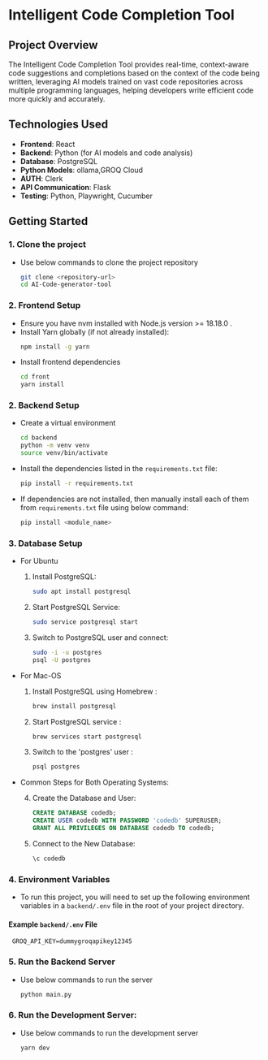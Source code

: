# Intelligent Code Completion Tool

## Project Overview

The Intelligent Code Completion Tool provides real-time, context-aware code suggestions and completions based on the context of the code being written, leveraging AI models trained on vast code repositories across multiple programming languages, helping developers write efficient code more quickly and accurately.

## Technologies Used

- **Frontend**: React
- **Backend**: Python (for AI models and code analysis)
- **Database**: PostgreSQL
- **Python Models**: ollama,GROQ Cloud
- **AUTH**: Clerk
- **API Communication**: Flask
- **Testing**: Python, Playwright, Cucumber

## Getting Started

### 1. Clone the project
   - Use below commands to clone the project repository
      ```bash
      git clone <repository-url>
      cd AI-Code-generator-tool
      ```

### 2. Frontend Setup
   - Ensure you have nvm installed with Node.js version >= 18.18.0 .
   - Install Yarn globally (if not already installed):
      ```bash
      npm install -g yarn
      ```
   - Install frontend dependencies
      ```bash
      cd front
      yarn install
      ```

### 2. Backend Setup
   - Create a virtual environment
      ```bash
      cd backend
      python -m venv venv
      source venv/bin/activate
      ```
   -  Install the dependencies listed in the `requirements.txt` file:
      ```bash
      pip install -r requirements.txt
      ```
   - If dependencies are not installed, then manually install each of them from `requirements.txt` file using below command:
      ```bash
      pip install <module_name>
      ```
### 3. Database Setup
   - For Ubuntu
      1. Install PostgreSQL:
         ```bash
         sudo apt install postgresql
         ```
      2. Start PostgreSQL Service:
         ```bash
         sudo service postgresql start
         ```
      3. Switch to PostgreSQL user and connect:
         ```bash
         sudo -i -u postgres
         psql -U postgres
         ```

   - For Mac-OS
      1. Install PostgreSQL using Homebrew :
         ```bash
         brew install postgresql
         ```

      2. Start PostgreSQL service :
         ``` bash
         brew services start postgresql
         ```

      3. Switch to the 'postgres' user :
         ```bash
         psql postgres
         ```

   - Common Steps for Both Operating Systems:

      4. Create the Database and User:
         ```sql
         CREATE DATABASE codedb;
         CREATE USER codedb WITH PASSWORD 'codedb' SUPERUSER;
         GRANT ALL PRIVILEGES ON DATABASE codedb TO codedb;
         ```

      5. Connect to the New Database:
         ```bash
         \c codedb
         ```

### 4. Environment Variables
   - To run this project, you will need to set up the following environment variables in a `backend/.env` file in the root of your project directory.
   #### Example `backend/.env` File
   ```
    GROQ_API_KEY=dummygroqapikey12345
   ```

### 5. Run the Backend Server
   - Use below commands to run the server
      ```bash
      python main.py
      ```

### 6. Run the Development Server:
   - Use below commands to run the development server
      ```bash
      yarn dev
      ```
